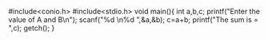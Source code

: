 #include<conio.h>
#include<stdio.h>
void main(){
int a,b,c;
printf("Enter the value of A and B\n");
scanf("%d \n%d ",&a,&b);
c=a+b;
printf("The sum is = ",c);
getch();
}
